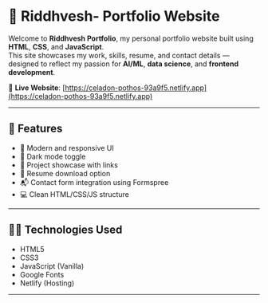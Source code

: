 # 🚀 Riddhvesh- Portfolio Website

Welcome to **Riddhvesh Portfolio**, my personal portfolio website built using **HTML**, **CSS**, and **JavaScript**.  
This site showcases my work, skills, resume, and contact details — designed to reflect my passion for **AI/ML**, **data science**, and **frontend development**.

🔗 **Live Website**: [https://celadon-pothos-93a9f5.netlify.app](https://celadon-pothos-93a9f5.netlify.app)

---

## 📌 Features

- 🎨 Modern and responsive UI
- 🌙 Dark mode toggle
- 💼 Project showcase with links
- 📄 Resume download option
- 📬 Contact form integration using Formspree
- 💻 Clean HTML/CSS/JS structure

---

## 🧑‍💻 Technologies Used

- HTML5
- CSS3
- JavaScript (Vanilla)
- Google Fonts
- Netlify (Hosting)

---


